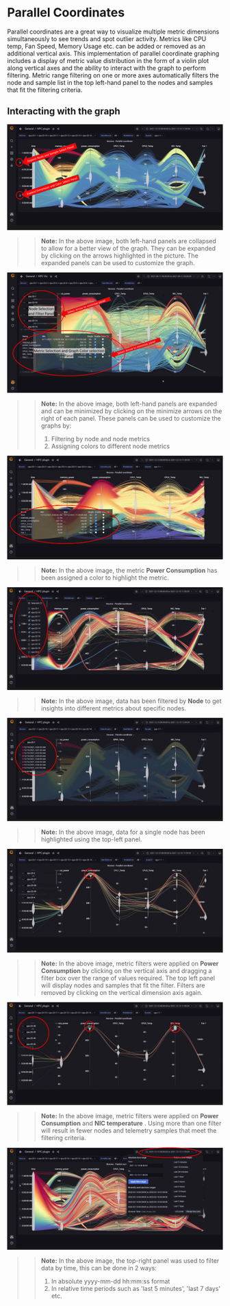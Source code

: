 # Parallel Coordinates
Parallel coordinates are a great way to visualize multiple metric dimensions simultaneously to see trends and spot outlier activity. Metrics like CPU temp, Fan Speed, Memory Usage etc. can be added or removed as an additional vertical axis.  This implementation of parallel coordinate graphing includes a display of metric value distribution in the form of a violin plot along vertical axes and the ability to interact with the graph to perform filtering. Metric range filtering on one or more axes automatically filters the node and sample list in the top left-hand panel to the nodes and samples that fit the filtering criteria.

## Interacting with the graph
![Parallel Coordinates with Collapsed Panels](../Images/ParallelCoordinates_InitialView_Collapsed.png)
>> __Note:__ In the above image, both left-hand panels are collapsed to allow for a better view of the graph. They can be expanded by clicking on the arrows highlighted in the picture. The expanded panels can be used to customize the graph.

![Parallel Coordinates with Expanded Panels](../Images/ParallelCoordinates_InitialView_Expanded.png)
>> __Note:__ In the above image, both left-hand panels are expanded and can be minimized by clicking on the minimize arrows on the right of each panel. These panels can be used to customize the graphs by:
>> 1. Filtering by node and node metrics
>> 2. Assigning colors to different node metrics

![Parallel Coordinates Recolored by Power Consumption](../Images/ParallelCoordinates_Recoloration.png)
>> __Note:__ In the above image, the metric __Power Consumption__ has been assigned a color to highlight the metric.

![img.png](../Images/ParallelCoordinates_NodeSelection.png)
>> __Note:__ In the above image, data has been filtered by __Node__ to get insights into different metrics about specific nodes.

![img.png](../Images/ParallelCoordinates_TopLeftPanel_NodeHighlight.png)
>> __Note:__ In the above image, data for a single node has been highlighted using the top-left panel.

![img.png](../Images/ParallelCoordinates_MetricFiltering.png)
>> __Note:__ In the above image, metric filters were applied on __Power Consumption__ by clicking on the vertical axis and dragging a filter box over the range of values required. The top left panel will display nodes and samples that fit the filter.  Filters are removed by clicking on the vertical dimension axis again.

![img.png](../Images/ParallelCoordinates_DoubleMetricFiltering.png)
>> __Note:__ In the above image, metric filters were applied on __Power Consumption__ and __NIC temperature__ . Using more than one filter will result in fewer nodes and telemetry samples that meet the filtering criteria.

![img.png](../Images/ParallelCoordinates_TimeFiltering.png)
>> __Note:__ In the above image, the top-right panel was used to filter data by time, this can be done in 2 ways:
>> 1. In absolute yyyy-mm-dd hh:mm:ss format
>> 2. In relative time periods such as 'last 5 minutes', 'last 7 days' etc.


